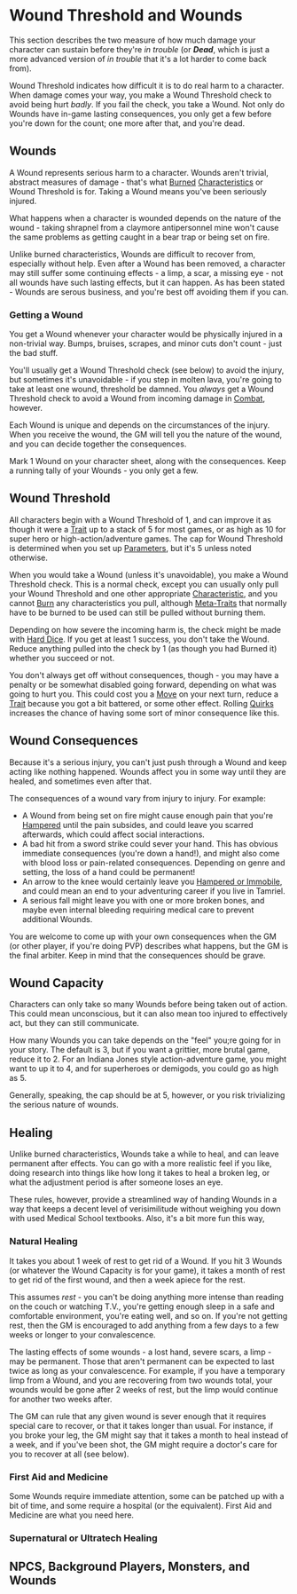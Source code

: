 # Wound Threshold and Wounds

This section describes the two measure of how much damage your character can sustain before they're *in trouble* (or ***Dead***, which is just a more advanced version of *in trouble* that it's a lot harder to come back from).

Wound Threshold indicates how difficult it is to do real harm to a character. When damage comes your way, you make a Wound Threshold check to avoid being hurt *badly*. If you fail the check, you take a Wound. Not only do Wounds have in-game lasting consequences, you only get a few before you're down for the count; one more after that, and you're dead.

## Wounds

A Wound represents serious harm to a character. Wounds aren't trivial, abstract measures of damage - that's what [Burned](Burn.md) [Characteristics](Characteristic.md) or Wound Threshold is for. Taking a Wound means you've been seriously injured.

What happens when a character is wounded depends on the nature of the wound - taking shrapnel from a claymore antipersonnel mine won't cause the same problems as getting caught in a bear trap or being set on fire.

Unlike burned characteristics, Wounds are difficult to recover from, especially without help. Even after a Wound has been removed, a character may still suffer some continuing effects - a limp, a scar, a missing eye - not all wounds have such lasting effects, but it can happen. As has been stated - Wounds are serous business, and you're best off avoiding them if you can.

### Getting a Wound

You get a Wound whenever your character would be physically injured in a non-trivial way. Bumps, bruises, scrapes, and minor cuts don't count - just the bad stuff.

You'll usually get a Wound Threshold check (see below) to avoid the injury, but sometimes it's unavoidable - if you step in molten lava, you're going to take at least one wound, threshold be damned. You *always* get a Wound Threshold check to avoid a Wound from incoming damage in [Combat](Combat.md), however.

Each Wound is unique and depends on the circumstances of the injury. When you receive the wound, the GM will tell you the nature of the wound, and you can decide together the consequences. 

Mark 1 Wound on your character sheet, along with the consequences. Keep a running tally of your Wounds - you only get a few.

## Wound Threshold

All characters begin with a Wound Threshold of 1, and can improve it as though it were a [Trait](Traits.md) up to a stack of 5 for most games, or as high as 10 for super hero or high-action/adventure games. The cap for Wound Threshold is determined when you set up [Parameters](Parameters.md), but it's 5 unless noted otherwise.

When you would take a Wound (unless it's unavoidable), you make a Wound Threshold check. This is a normal check, except you can usually only pull your Wound Threshold and one other appropriate [Characteristic](Characteristic.md), and you cannot [Burn](Burn.md) any characteristics you pull, although [Meta-Traits](MetaTraits.md) that normally have to be burned to be used can still be pulled without burning them.

Depending on how severe the incoming harm is, the check might be made with [Hard Dice](DiceTypes.md). If you get at least 1 success, you don't take the Wound. Reduce anything pulled into the check by 1 (as though you had Burned it) whether you succeed or not.

You don't always get off without consequences, though - you may have a penalty or be somewhat disabled going forward, depending on what was going to hurt you. This could cost you a [Move](Combat.md) on your next turn, reduce a [Trait](Traits.md) because you got a bit battered, or some other effect. Rolling [Quirks](Quirk.md) increases the chance of having some sort of minor consequence like this.

## Wound Consequences

Because it's a serious injury, you can't just push through a Wound and keep acting like nothing happened. Wounds affect you in some way until they are healed, and sometimes even after that.

The consequences of a wound vary from injury to injury. For example:

- A Wound from being set on fire might cause enough pain that you're [Hampered](Conditions.md) until the pain subsides, and could leave you scarred afterwards, which could affect social interactions.
- A bad hit from a sword strike could sever your hand. This has obvious immediate consequences (you're down a hand!), and might also come with blood loss or pain-related consequences. Depending on genre and setting, the loss of a hand could be permanent!
- An arrow to the knee would certainly leave you [Hampered or Immobile](Conditions.md), and could mean an end to your adventuring career if you live in Tamriel.
- A serious fall might leave you with one or more broken bones, and maybe even internal bleeding requiring medical care to prevent additional Wounds.

You are welcome to come up with your own consequences when the GM (or other player, if you're doing PVP) describes what happens, but the GM is the final arbiter. Keep in mind that the consequences should be grave.

## Wound Capacity

Characters can only take so many Wounds before being taken out of action. This could mean unconscious, but it can also mean too injured to effectively act, but they can still communicate.

How many Wounds you can take depends on the "feel" you;re going for in your story. The default is 3, but if you want a grittier, more brutal game, reduce it to 2. For an Indiana Jones style action-adventure game, you might want to up it to 4, and for superheroes or demigods, you could go as high as 5.

Generally, speaking, the cap should be at 5, however, or you risk trivializing the serious nature of wounds.

## Healing

Unlike burned characteristics, Wounds take a while to heal, and can leave permanent after effects. You can go with a more realistic feel if you like, doing research into things like how long it takes to heal a broken leg, or what the adjustment period is after someone loses an eye.

These rules, however, provide a streamlined way of handing Wounds in a way that keeps a decent level of verisimilitude without weighing you down with used Medical School textbooks. Also, it's a bit more fun this way,

### Natural Healing

It takes you about 1 week of rest to get rid of a Wound. If you hit 3 Wounds (or whatever the Wound Capacity is for your game), it takes a month of rest to get rid of the first wound, and then a week apiece for the rest.

This assumes *rest* - you can't be doing anything more intense than reading on the couch or watching T.V., you're getting enough sleep in a safe and comfortable environment, you're eating well, and so on. If you're not getting rest, then the GM is encouraged to add anything from a few days to a few weeks or longer to your convalescence.

The lasting effects of some wounds - a lost hand, severe scars, a limp - may be permanent. Those that aren't permanent can be expected to last twice as long as your convalescence. For example, if you have a temporary limp from a Wound, and you are recovering from two wounds total, your wounds would be gone after 2 weeks of rest, but the limp would continue for another two weeks after.

The GM can rule that any given wound is sever enough that it requires special care to recover, or that it takes longer than usual. For instance, if you broke your leg, the GM might say that it takes a month to heal instead of a week, and if you've been shot, the GM might require a doctor's care for you to recover at all (see below).

### First Aid and Medicine

Some Wounds require immediate attention, some can be patched up with a bit of time, and some require a hospital (or the equivalent). First Aid and Medicine are what you need here.

### Supernatural or Ultratech Healing

## NPCS, Background Players, Monsters, and Wounds